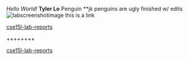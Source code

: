 *Hello World!*
**Tyler Lo**
Penguin
**jk penguins are ugly
finished w/ edits
![labscreenshotimage
](lab2screenshot.PNG)
this is a link

[cse15l-lab-reports](lab-report-1-week-2.html)

++++++++

[cse15l-lab-reports](https://tylerlo416.github.io/cse15l-lab-reports/lab-report-1-week-2.html)